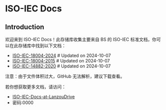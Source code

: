# ISO-IEC Docs

## Introduction

欢迎来到 ISO-IEC Docs！此存储库收集主要来自 BS 的 ISO-IEC 标准文档，你可以在此存储库中找到以下文档：

- [ISO-IEC-18004-2024](https://github.com/github201014/ISO-IEC-Docs/blob/main/18004/2024/BS_ISO_IEC_18004_2024_en-US.pdf)  # Updated on 2024-10-07
- [ISO-IEC-18004-2015](https://github.com/github201014/ISO-IEC-Docs/blob/main/18004/2015/ISO_IEC_18004_2015_en-US.pdf)  # Updated on 2024-10-07
- [ISO-IEC-14882-2020](https://github.com/github201014/ISO-IEC-Docs/blob/main/14882/2020/BS_ISO_IEC_14882_2020.pdf) # Updated on 2024-10-07

注意：由于文件体积过大，GitHub 无法解析，建议下载查看。


若你想获取更多文档，请访问：
* [ISO-IEC-Docs-at-LanzouDrive](https://610402220623.lanzouq.com/b00tay8n1c) 
* 密码:0000














